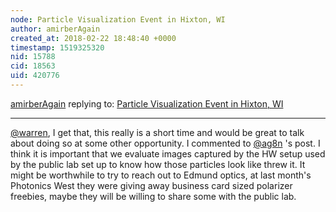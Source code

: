 ```yaml
---
node: Particle Visualization Event in Hixton, WI
author: amirberAgain
created_at: 2018-02-22 18:48:40 +0000
timestamp: 1519325320
nid: 15788
cid: 18563
uid: 420776
---
```




[amirberAgain](../profile/amirberAgain) replying to: [Particle Visualization Event in Hixton, WI](../notes/gretchengehrke/02-20-2018/particle-visualization-event-in-hixton-wi)

----
[@warren](/profile/warren), I get that, this really is a short time and would be great to talk about doing so at some other opportunity. I commented to [@ag8n](/profile/ag8n) 's post. I think it is important that we evaluate images captured by the HW setup used by the public lab set up to know how those particles look like threw it. 
It might be worthwhile to try to reach out to Edmund optics, at last month's Photonics West they were giving away business card sized polarizer freebies, maybe they will be willing to share some with the public lab.